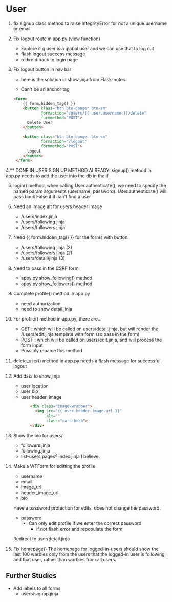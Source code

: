# User

1. fix signup class method to raise IntegrityError for not a unique username or email

2. Fix logout route in app.py (view function)
    - Explore if g.user is a global user and we can use that to log out
    - flash logout success message
    - redirect back to login page

3. Fix logout button in nav bar
    - here is the solution in show.jinja from Flask-notes

    - Can't be an anchor tag

    ``` html
    <form>
        {{ form.hidden_tag() }}
        <button class="btn btn-danger btn-sm"
                formaction="/users/{{ user.username }}/delete"
                formmethod="POST">
          Delete User
        </button>

        <button class="btn btn-danger btn-sm"
                formaction="/logout"
                formmethod="POST">
          Logout
        </button>
     </form>
    ```

4.** DONE IN USER SIGN UP METHOD ALREADY:
signup() method in app.py needs to add the user into the db in the if

5. login() method, when calling User.authenticate(), we need to specify the
named param arguments (username, password). User.authenticate() will pass back
False if it can't find a user

6. Need an image alt for users header image
    - /users/index.jinja
    - /users/following.jinja
    - /users/followers.jinja

7. Need {{ form.hidden_tag() }} for the forms with button
    - /users/following.jinja (2)
    - /users/followers.jinja (2)
    - /users/detail/jinja (3)

9. Need to pass in the CSRF form
    - appy.py show_following() method
    - appy.py show_followers() method

10. Complete profile() method in app.py
    - need authorization
    - need to show detail.jinja

11. For profile() method in app.py, there are...
    - GET : which will be called on users/detail.jinja, but will render the
          /users/edit.jinja template with form (so pass in the form)
    - POST : which will be called on users/edit.jinja, and will process the form
          input
    - Possibly rename this method

12. delete_user() method in app.py needs a flash message for successful logout

13. Add data to show.jinja
    - user location
    - user bio
    - user header_image
        ``` html taken from /user/index.jinja
            <div class="image-wrapper">
              <img src="{{ user.header_image_url }}"
                   alt=""
                   class="card-hero">
            </div>
        ```

14. Show the bio for users/
    - followers.jinja
    - following.jinja
    - list-users pages? index.jinja I believe.

15. Make a WTForm for editting the profile
    - username
    - email
    - image_url
    - header_image_url
    - bio

    Have a password protection for edits, does not change the password.
    - password
        - Can only edit profile if we enter the correct password
            - if not flash error and repopulate the form

    Redirect to user/detail.jinja

16. Fix homepage()
    The homepage for logged-in-users should show the last 100 warbles only from the users that the logged-in user is following, and that user, rather than warbles from all users.


## Further Studies
- Add labels to all forms
    - users/signup.jinja





